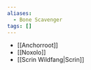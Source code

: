 ```yaml
---
aliases:
  - Bone Scavenger
tags: []
---
```

* [[Anchorroot]] 
* [[Noxolo]] 
* [[Scrin Wildfang|Scrin]]
